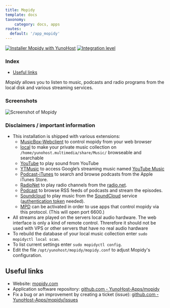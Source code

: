 ```yaml
---
title: Mopidy
template: docs
taxonomy:
    category: docs, apps
routes:
  default: '/app_mopidy'
---
```


[![Installer Mopidy with YunoHost](https://install-app.yunohost.org/install-with-yunohost.svg)](https://install-app.yunohost.org/?app=mopidy) [![Integration level](https://dash.yunohost.org/integration/mopidy.svg)](https://dash.yunohost.org/appci/app/mopidy)

### Index

- [Useful links](#useful-links)

*Mopidy* allows you to listen to music, podcasts and radio programs from the local disk and various streaming services.

### Screenshots

![Screenshot of Mopidy](https://github.com/YunoHost-Apps/mopidy_ynh/blob/master/doc/screenshots/mopidy_screenshot1.png)

### Disclaimers / important information

* This installation is shipped with various extensions:
    * [MusicBox-Webclient](https://mopidy.com/ext/musicbox-webclient/) to control mopidy from your web browser
    * [local](https://mopidy.com/ext/local/) to make your private music collection on `/home/yunohost.multimedia/share/Music/` browseable and searchable
    * [YouTube](https://pypi.org/project/Mopidy-YouTube/) to play sound from YouTube
    * [YTMusic](https://music.youtube.com/) to access Google’s streaming music named [YouTube Music](https://music.youtube.com/) 
    * [Podcast-iTunes](https://mopidy.com/ext/podcast-itunes/) to search and browse podcasts from the Apple iTunes Store.
    * [RadioNet](https://mopidy.com/ext/radionet/) to play radio channels from the [radio.net](https://www.radio.net/).
    * [Podcast](https://mopidy.com/ext/podcast/) to browse RSS feeds of podcasts and stream the episodes.
    * [Soundcloud](https://pypi.org/project/Mopidy-SoundCloud/) to play music from the [SoundCloud](https://soundcloud.com/) service \([authentication token](https://pypi.org/project/Mopidy-SoundCloud/) needed\).
    * [MPD](https://mopidy.com/ext/mpd/) can be activated in order to use apps that control mopidy via this protocol. (This will open port 6600.) 
* All streams are played on the servers local audio hardware. The web interface is only a kind of remote control. Threrefore it should not be used with VPS or other servers that have no real audio hardware
* To rebuild the database of your local music collection enter `sudo mopidyctl local scan`.
* To list current settings enter `sudo mopidyctl config`.
* Edit the file `/opt/yunohost/mopidy/mopidy.conf` to adjust Mopidy's configuration.

## Useful links

+ Website: [mopidy.com](https://mopidy.com/)
+ Application software repository: [github.com - YunoHost-Apps/mopidy](https://github.com/YunoHost-Apps/mopidy_ynh)
+ Fix a bug or an improvement by creating a ticket (issue): [github.com - YunoHost-Apps/mopidy/issues](https://github.com/YunoHost-Apps/mopidy_ynh/issues)

